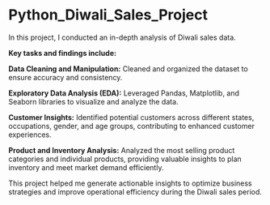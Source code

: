 # Python_Diwali_Sales_Project

In this project, I conducted an in-depth analysis of Diwali sales data. 

****Key tasks and findings include:****

**Data Cleaning and Manipulation:** Cleaned and organized the dataset to ensure accuracy and consistency.

**Exploratory Data Analysis (EDA):** Leveraged Pandas, Matplotlib, and Seaborn libraries to visualize and analyze the data.

**Customer Insights:** Identified potential customers across different states, occupations, gender, and age groups, contributing to enhanced customer experiences.

**Product and Inventory Analysis:** Analyzed the most selling product categories and individual products, providing valuable insights to plan inventory and meet market demand efficiently.


This project helped me generate actionable insights to optimize business strategies and improve operational efficiency during the Diwali sales period.
